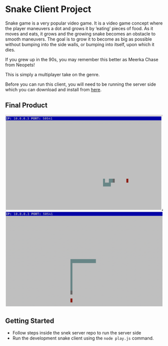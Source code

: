 # Snake Client Project

Snake game is a very popular video game. It is a video game concept where the player maneuvers a dot and grows it by ‘eating’ pieces of food. As it moves and eats, it grows and the growing snake becomes an obstacle to smooth maneuvers. The goal is to grow it to become as big as possible without bumping into the side walls, or bumping into itself, upon which it dies.

If you grew up in the 90s, you may remember this better as Meerka Chase from Neopets!

This is simply a multiplayer take on the genre.

Before you can run this client, you will need to be running the server side which you can download and install from [here](https://github.com/lighthouse-labs/snek-multiplayer). 

## Final Product

!["ima eat you!"](./img1.png)
!["watch me grow"](./img2.png)


## Getting Started

- Follow steps inside the snek server repo to run the server side
- Run the development snake client using the `node play.js` command.